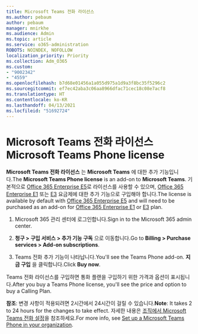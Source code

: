 ```yaml
---
title: Microsoft Teams 전화 라이선스
ms.author: pebaum
author: pebaum
manager: mnirkhe
ms.audience: Admin
ms.topic: article
ms.service: o365-administration
ROBOTS: NOINDEX, NOFOLLOW
localization_priority: Priority
ms.collection: Adm_O365
ms.custom:
- "9002342"
- "4559"
ms.openlocfilehash: b7d68e01456a1a055d975a1d9a3f8bc35f5296c2
ms.sourcegitcommit: ef7ec42aba3c06aa8966dfac71cec18c08e7acf8
ms.translationtype: HT
ms.contentlocale: ko-KR
ms.lasthandoff: 04/13/2021
ms.locfileid: "51692724"
---
```

# <a name="microsoft-teams-phone-license"></a><span data-ttu-id="e8ecb-102">Microsoft Teams 전화 라이선스</span><span class="sxs-lookup"><span data-stu-id="e8ecb-102">Microsoft Teams Phone license</span></span>

<span data-ttu-id="e8ecb-103">**Microsoft Teams 전화 라이선스** 는 **Microsoft Teams** 에 대한 추가 기능입니다.</span><span class="sxs-lookup"><span data-stu-id="e8ecb-103">The **Microsoft Teams Phone license** is an add-on to **Microsoft Teams**.</span></span> <span data-ttu-id="e8ecb-104">기본적으로 [Office 365 Enterprise E5](https://www.microsoft.com/microsoft-365/business/office-365-enterprise-e5-business-software?rtc=1&activetab=pivot%3aoverviewtab)로 라이선스를 사용할 수 있으며, [Office 365 Enterprise E1](https://products.office.com/business/office-365-enterprise-e1-business-software) 또는 [E3](https://products.office.com/business/office-365-enterprise-e3-business-software) 요금제에 대한 추가 기능으로 구입해야 합니다.</span><span class="sxs-lookup"><span data-stu-id="e8ecb-104">The license is available by default with [Office 365 Enterprise E5](https://www.microsoft.com/microsoft-365/business/office-365-enterprise-e5-business-software?rtc=1&activetab=pivot%3aoverviewtab) and will need to be purchased as an add-on for [Office 365 Enterprise E1](https://products.office.com/business/office-365-enterprise-e1-business-software) or [E3](https://products.office.com/business/office-365-enterprise-e3-business-software) plan.</span></span>

1. <span data-ttu-id="e8ecb-105">Microsoft 365 관리 센터에 로그인합니다.</span><span class="sxs-lookup"><span data-stu-id="e8ecb-105">Sign in to the Microsoft 365 admin center.</span></span>

2. <span data-ttu-id="e8ecb-106">**청구 > 구입 서비스 > 추가 기능 구독** 으로 이동합니다.</span><span class="sxs-lookup"><span data-stu-id="e8ecb-106">Go to **Billing > Purchase services > Add-on subscriptions**.</span></span> 

3. <span data-ttu-id="e8ecb-107">Teams 전화 추가 기능이 나타납니다.</span><span class="sxs-lookup"><span data-stu-id="e8ecb-107">You'll see the Teams Phone add-on.</span></span> <span data-ttu-id="e8ecb-108">**지금 구입** 을 클릭합니다.</span><span class="sxs-lookup"><span data-stu-id="e8ecb-108">Click **Buy now**.</span></span>

<span data-ttu-id="e8ecb-109">Teams 전화 라이선스를 구입하면 통화 플랜을 구입하기 위한 가격과 옵션이 표시됩니다.</span><span class="sxs-lookup"><span data-stu-id="e8ecb-109">After you buy a Teams Phone license, you'll see the price and option to buy a Calling Plan.</span></span>

<span data-ttu-id="e8ecb-110">**참조**: 변경 사항이 적용되려면 2시간에서 24시간이 걸릴 수 있습니다.</span><span class="sxs-lookup"><span data-stu-id="e8ecb-110">**Note**: It takes 2 to 24 hours for the changes to take effect.</span></span> <span data-ttu-id="e8ecb-111">자세한 내용은 [조직에서 Microsoft Teams 전화 설정](https://docs.microsoft.com/MicrosoftTeams/setting-up-your-phone-system)을 참조하세요.</span><span class="sxs-lookup"><span data-stu-id="e8ecb-111">For more info, see [Set up a Microsoft Teams Phone in your organization](https://docs.microsoft.com/MicrosoftTeams/setting-up-your-phone-system).</span></span> 

